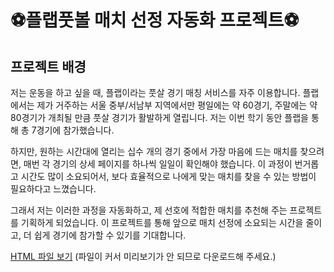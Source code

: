 # ⚽플랩풋볼 매치 선정 자동화 프로젝트⚽
## 프로젝트 배경
저는 운동을 하고 싶을 때,   플랩이라는 풋살 경기 매칭 서비스를 자주 이용합니다. 플랩에서는 제가 거주하는 서울 중부/서남부 지역에서만 평일에는 약 60경기, 주말에는 약 80경기가 개최될 만큼 풋살 경기가 활발하게 열립니다. 저는 이번 학기 동안 플랩을 통해 총 7경기에 참가했습니다.

하지만, 원하는 시간대에 열리는 십수 개의 경기 중에서 가장 마음에 드는 매치를 찾으려면, 매번 각 경기의 상세 페이지를 하나씩 일일이 확인해야 했습니다. 이 과정이 번거롭고 시간도 많이 소요되어서, 보다 효율적으로 나에게 맞는 매치를 찾을 수 있는 방법이 필요하다고 느꼈습니다.

그래서 저는 이러한 과정을 자동화하고, 제 선호에 적합한 매치를 추천해 주는 프로젝트를 기획하게 되었습니다. 이 프로젝트를 통해 앞으로 매치 선정에 소요되는 시간을 줄이고, 더 쉽게 경기에 참가할 수 있기를 기대합니다.

[HTML 파일 보기](./match_detail_page_example.html) (파일이 커서 미리보기가 안 되므로 다운로드해 주세요.)

